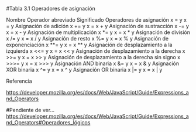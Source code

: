 #Tabla 3.1 Operadores de asignación

Nombre								 				Operador abreviado			Significado
Operadores de asignación								x   = y		       			x = y
Asignación de adición								    x += y		                x = x + y
Asignación de sustracción							    x  -= y		                x = x - y
Asignación de multiplicación						    x *= y		                x = x * y
Asignación de división								    x  /= y		                x = x / y
Asignación de resto									    x %= y		                x = x % y
Asignación de exponenciación					        x **= y	                    x = x ** y
Asignación de desplazamiento a la izquierda				x <<= y	                    x = x << y
Asignación de desplazamiento a la derecha				x >>= y	                    x = x >> y
Asignación de desplazamiento a la derecha sin signo		x >>>= y	                x = x >>> y
Asignación AND binaria									x &= y		                x = x & y
Asignación XOR binaria									x ^= y		                x = x ^ y
Asignación OR binaria									x |= y		                x = x | y


Referencia

https://developer.mozilla.org/es/docs/Web/JavaScript/Guide/Expressions_and_Operators

#Pendiente de ver...
https://developer.mozilla.org/es/docs/Web/JavaScript/Guide/Expressions_and_Operators#Operadores_lógicos
